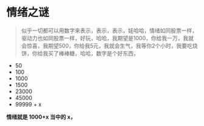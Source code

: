 # 情绪之谜



> 似乎一切都可以用数字来表示，表示，表示，娃哈哈，情绪如同股票一样，驱动力也如同股票一样，好玩，哈哈，我期望是1000，你给我一万，我就会惊喜，我期望500，你给我5元，我就会生气，我等你2个小时，我要吃烧饼，你给我买了棒棒糖，哈哈，数字是个好东西，

* 50
* 100
* 1000
* 1500
* 23000
* 45000
* 99999 + x

**情绪就是 1000+x 当中的 x，**


